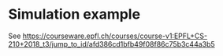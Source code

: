# Simulation example
See https://courseware.epfl.ch/courses/course-v1:EPFL+CS-210+2018_t3/jump_to_id/afd386cd1bfb49f08f86c75b3c44a3b5

